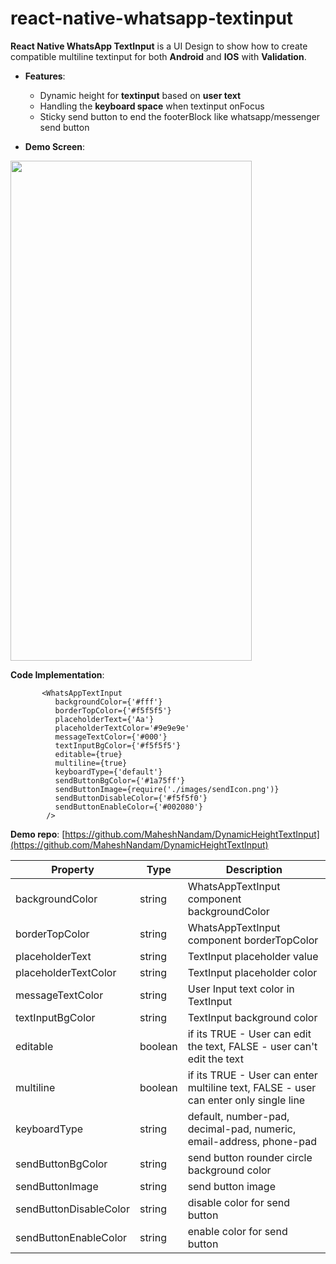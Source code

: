 # react-native-whatsapp-textinput

**React Native WhatsApp TextInput** is a UI Design to show how to create compatible multiline textinput for both **Android**
and **IOS** with **Validation**.

* **Features**:
  * Dynamic height for **textinput** based on **user text**
  * Handling the **keyboard space** when textinput onFocus
  * Sticky send button to end the footerBlock like whatsapp/messenger send button

* **Demo Screen**:

 <img width="386" height='800'  src="https://user-images.githubusercontent.com/13198616/45509451-3f136780-b7b5-11e8-843f-123744cb86dd.gif">

**Code Implementation**:

           <WhatsAppTextInput
              backgroundColor={'#fff'}
              borderTopColor={'#f5f5f5'}
              placeholderText={'Aa'}
              placeholderTextColor='#9e9e9e'
              messageTextColor={'#000'}
              textInputBgColor={'#f5f5f5'}
              editable={true}
              multiline={true}
              keyboardType={'default'}
              sendButtonBgColor={'#1a75ff'}
              sendButtonImage={require('./images/sendIcon.png')}
              sendButtonDisableColor={'#f5f5f0'}
              sendButtonEnableColor={'#002080'}
            />  
 
 **Demo repo**: [https://github.com/MaheshNandam/DynamicHeightTextInput](https://github.com/MaheshNandam/DynamicHeightTextInput)
            
Property | Type | Description
-- | -- | --
backgroundColor | string | WhatsAppTextInput component backgroundColor
borderTopColor | string | WhatsAppTextInput component borderTopColor
placeholderText | string | TextInput placeholder value
placeholderTextColor | string | TextInput placeholder color
messageTextColor | string | User Input text color in TextInput
textInputBgColor | string | TextInput background color
editable | boolean | if its TRUE - User can edit the text, FALSE - user can't edit the text
multiline | boolean | if its TRUE - User can enter multiline text, FALSE - user can enter only single line
keyboardType | string | default, number-pad, decimal-pad, numeric, email-address, phone-pad
sendButtonBgColor | string | send button rounder circle background color
sendButtonImage | string | send button image
sendButtonDisableColor | string | disable color for send button
sendButtonEnableColor | string | enable color for send button






